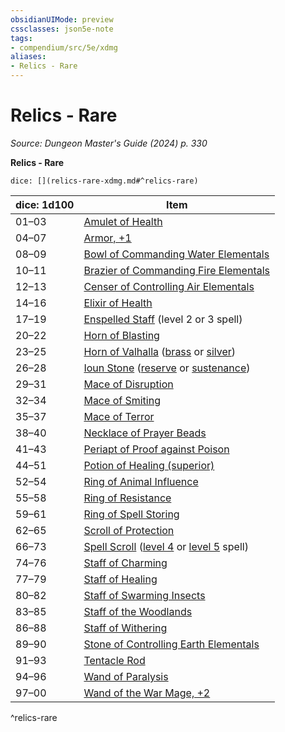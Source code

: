 ```yaml
---
obsidianUIMode: preview
cssclasses: json5e-note
tags:
- compendium/src/5e/xdmg
aliases:
- Relics - Rare
---
```

# Relics - Rare
*Source: Dungeon Master's Guide (2024) p. 330* 

**Relics - Rare**

`dice: [](relics-rare-xdmg.md#^relics-rare)`

| dice: 1d100 | Item |
|-------------|------|
| 01–03 | [Amulet of Health](/3-Mechanics/CLI/items/amulet-of-health-xdmg.md) |
| 04–07 | [Armor, +1](/3-Mechanics/CLI/items/1-armor-xdmg.md) |
| 08–09 | [Bowl of Commanding Water Elementals](/3-Mechanics/CLI/items/bowl-of-commanding-water-elementals-xdmg.md) |
| 10–11 | [Brazier of Commanding Fire Elementals](/3-Mechanics/CLI/items/brazier-of-commanding-fire-elementals-xdmg.md) |
| 12–13 | [Censer of Controlling Air Elementals](/3-Mechanics/CLI/items/censer-of-controlling-air-elementals-xdmg.md) |
| 14–16 | [Elixir of Health](/3-Mechanics/CLI/items/elixir-of-health-xdmg.md) |
| 17–19 | [Enspelled Staff](/3-Mechanics/CLI/items/enspelled-staff-xdmg.md) (level 2 or 3 spell) |
| 20–22 | [Horn of Blasting](/3-Mechanics/CLI/items/horn-of-blasting-xdmg.md) |
| 23–25 | [Horn of Valhalla](/3-Mechanics/CLI/items/horn-of-valhalla-xdmg.md) ([brass](/3-Mechanics/CLI/items/horn-of-valhalla-brass-xdmg.md) or [silver](/3-Mechanics/CLI/items/horn-of-valhalla-silver-xdmg.md)) |
| 26–28 | [Ioun Stone](/3-Mechanics/CLI/items/ioun-stone-xdmg.md) ([reserve](/3-Mechanics/CLI/items/ioun-stone-reserve-xdmg.md) or [sustenance](/3-Mechanics/CLI/items/ioun-stone-sustenance-xdmg.md)) |
| 29–31 | [Mace of Disruption](/3-Mechanics/CLI/items/mace-of-disruption-xdmg.md) |
| 32–34 | [Mace of Smiting](/3-Mechanics/CLI/items/mace-of-smiting-xdmg.md) |
| 35–37 | [Mace of Terror](/3-Mechanics/CLI/items/mace-of-terror-xdmg.md) |
| 38–40 | [Necklace of Prayer Beads](/3-Mechanics/CLI/items/necklace-of-prayer-beads-xdmg.md) |
| 41–43 | [Periapt of Proof against Poison](/3-Mechanics/CLI/items/periapt-of-proof-against-poison-xdmg.md) |
| 44–51 | [Potion of Healing (superior)](/3-Mechanics/CLI/items/potion-of-superior-healing-xdmg.md) |
| 52–54 | [Ring of Animal Influence](/3-Mechanics/CLI/items/ring-of-animal-influence-xdmg.md) |
| 55–58 | [Ring of Resistance](/3-Mechanics/CLI/items/ring-of-resistance-xdmg.md) |
| 59–61 | [Ring of Spell Storing](/3-Mechanics/CLI/items/ring-of-spell-storing-xdmg.md) |
| 62–65 | [Scroll of Protection](/3-Mechanics/CLI/items/scroll-of-protection-xdmg.md) |
| 66–73 | [Spell Scroll](/3-Mechanics/CLI/items/spell-scroll-xdmg.md) ([level 4](/3-Mechanics/CLI/items/spell-scroll-level-4-xdmg.md) or [level 5](/3-Mechanics/CLI/items/spell-scroll-level-5-xdmg.md) spell) |
| 74–76 | [Staff of Charming](/3-Mechanics/CLI/items/staff-of-charming-xdmg.md) |
| 77–79 | [Staff of Healing](/3-Mechanics/CLI/items/staff-of-healing-xdmg.md) |
| 80–82 | [Staff of Swarming Insects](/3-Mechanics/CLI/items/staff-of-swarming-insects-xdmg.md) |
| 83–85 | [Staff of the Woodlands](/3-Mechanics/CLI/items/staff-of-the-woodlands-xdmg.md) |
| 86–88 | [Staff of Withering](/3-Mechanics/CLI/items/staff-of-withering-xdmg.md) |
| 89–90 | [Stone of Controlling Earth Elementals](/3-Mechanics/CLI/items/stone-of-controlling-earth-elementals-xdmg.md) |
| 91–93 | [Tentacle Rod](/3-Mechanics/CLI/items/tentacle-rod-xdmg.md) |
| 94–96 | [Wand of Paralysis](/3-Mechanics/CLI/items/wand-of-paralysis-xdmg.md) |
| 97–00 | [Wand of the War Mage, +2](/3-Mechanics/CLI/items/2-wand-of-the-war-mage-xdmg.md) |
^relics-rare